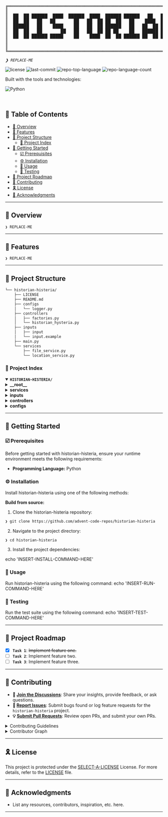 <div align="left">
<pre>
╔═══════════════════════════════════════════════════════════════════════════════════════════════════════════════════════════════════╗
║                                                                                                                                   ║
║  ██  ██ ██████  ████  ██████  ████  ██████ ██████   ██   ██   ██        ██  ██ ██████  ████  ██████ ██████ ██████ ██████   ██     ║
║  ██  ██   ██   ██       ██   ██  ██ ██  ██   ██    ████  ███  ██        ██  ██   ██   ██       ██   ██     ██  ██   ██    ████    ║
║  ██████   ██    ████    ██   ██  ██ ██████   ██   ██  ██ ██ █ ██ ██████ ██████   ██    ████    ██   ████   ██████   ██   ██  ██   ║
║  ██  ██   ██       ██   ██   ██  ██ ██ ██    ██   ██████ ██  ███        ██  ██   ██       ██   ██   ██     ██ ██    ██   ██████   ║
║  ██  ██ ██████ █████    ██    ████  ██  ██ ██████ ██  ██ ██   ██        ██  ██ ██████ █████    ██   ██████ ██  ██ ██████ ██  ██   ║
║                                                                                                                                   ║
║                                                                                                                                   ║
╚═══════════════════════════════════════════════════════════════════════════════════════════════════════════════════════════════════╝
</pre>
</div>
<p align="left">
	<em><code>❯ REPLACE-ME</code></em>
</p>
<p align="left">
	<img src="https://img.shields.io/github/license/advent-code-repos/historian-histeria?style=flat-square&logo=opensourceinitiative&logoColor=white&color=A931EC" alt="license">
	<img src="https://img.shields.io/github/last-commit/advent-code-repos/historian-histeria?style=flat-square&logo=git&logoColor=white&color=A931EC" alt="last-commit">
	<img src="https://img.shields.io/github/languages/top/advent-code-repos/historian-histeria?style=flat-square&color=A931EC" alt="repo-top-language">
	<img src="https://img.shields.io/github/languages/count/advent-code-repos/historian-histeria?style=flat-square&color=A931EC" alt="repo-language-count">
</p>
<p align="left">Built with the tools and technologies:</p>
<p align="left">
	<img src="https://img.shields.io/badge/Python-3776AB.svg?style=flat-square&logo=Python&logoColor=white" alt="Python">
</p>
<br>

## 🔗 Table of Contents

- [📍 Overview](#-overview)
- [👾 Features](#-features)
- [📁 Project Structure](#-project-structure)
  - [📂 Project Index](#-project-index)
- [🚀 Getting Started](#-getting-started)
  - [☑️ Prerequisites](#-prerequisites)
  - [⚙️ Installation](#-installation)
  - [🤖 Usage](#🤖-usage)
  - [🧪 Testing](#🧪-testing)
- [📌 Project Roadmap](#-project-roadmap)
- [🔰 Contributing](#-contributing)
- [🎗 License](#-license)
- [🙌 Acknowledgments](#-acknowledgments)

---

## 📍 Overview

<code>❯ REPLACE-ME</code>

---

## 👾 Features

<code>❯ REPLACE-ME</code>

---

## 📁 Project Structure

```sh
└── historian-histeria/
    ├── LICENSE
    ├── README.md
    ├── configs
    │   └── logger.py
    ├── controllers
    │   ├── factories.py
    │   └── historian_hysteria.py
    ├── inputs
    │   ├── input
    │   └── input.example
    ├── main.py
    └── services
        ├── file_service.py
        └── location_service.py
```


### 📂 Project Index
<details open>
	<summary><b><code>HISTORIAN-HISTERIA/</code></b></summary>
	<details> <!-- __root__ Submodule -->
		<summary><b>__root__</b></summary>
		<blockquote>
			<table>
			<tr>
				<td><b><a href='https://github.com/advent-code-repos/historian-histeria/blob/master/main.py'>main.py</a></b></td>
				<td><code>❯ REPLACE-ME</code></td>
			</tr>
			</table>
		</blockquote>
	</details>
	<details> <!-- services Submodule -->
		<summary><b>services</b></summary>
		<blockquote>
			<table>
			<tr>
				<td><b><a href='https://github.com/advent-code-repos/historian-histeria/blob/master/services/location_service.py'>location_service.py</a></b></td>
				<td><code>❯ REPLACE-ME</code></td>
			</tr>
			<tr>
				<td><b><a href='https://github.com/advent-code-repos/historian-histeria/blob/master/services/file_service.py'>file_service.py</a></b></td>
				<td><code>❯ REPLACE-ME</code></td>
			</tr>
			</table>
		</blockquote>
	</details>
	<details> <!-- inputs Submodule -->
		<summary><b>inputs</b></summary>
		<blockquote>
			<table>
			<tr>
				<td><b><a href='https://github.com/advent-code-repos/historian-histeria/blob/master/inputs/input.example'>input.example</a></b></td>
				<td><code>❯ REPLACE-ME</code></td>
			</tr>
			<tr>
				<td><b><a href='https://github.com/advent-code-repos/historian-histeria/blob/master/inputs/input'>input</a></b></td>
				<td><code>❯ REPLACE-ME</code></td>
			</tr>
			</table>
		</blockquote>
	</details>
	<details> <!-- controllers Submodule -->
		<summary><b>controllers</b></summary>
		<blockquote>
			<table>
			<tr>
				<td><b><a href='https://github.com/advent-code-repos/historian-histeria/blob/master/controllers/historian_hysteria.py'>historian_hysteria.py</a></b></td>
				<td><code>❯ REPLACE-ME</code></td>
			</tr>
			<tr>
				<td><b><a href='https://github.com/advent-code-repos/historian-histeria/blob/master/controllers/factories.py'>factories.py</a></b></td>
				<td><code>❯ REPLACE-ME</code></td>
			</tr>
			</table>
		</blockquote>
	</details>
	<details> <!-- configs Submodule -->
		<summary><b>configs</b></summary>
		<blockquote>
			<table>
			<tr>
				<td><b><a href='https://github.com/advent-code-repos/historian-histeria/blob/master/configs/logger.py'>logger.py</a></b></td>
				<td><code>❯ REPLACE-ME</code></td>
			</tr>
			</table>
		</blockquote>
	</details>
</details>

---
## 🚀 Getting Started

### ☑️ Prerequisites

Before getting started with historian-histeria, ensure your runtime environment meets the following requirements:

- **Programming Language:** Python


### ⚙️ Installation

Install historian-histeria using one of the following methods:

**Build from source:**

1. Clone the historian-histeria repository:
```sh
❯ git clone https://github.com/advent-code-repos/historian-histeria
```

2. Navigate to the project directory:
```sh
❯ cd historian-histeria
```

3. Install the project dependencies:

echo 'INSERT-INSTALL-COMMAND-HERE'



### 🤖 Usage
Run historian-histeria using the following command:
echo 'INSERT-RUN-COMMAND-HERE'

### 🧪 Testing
Run the test suite using the following command:
echo 'INSERT-TEST-COMMAND-HERE'

---
## 📌 Project Roadmap

- [X] **`Task 1`**: <strike>Implement feature one.</strike>
- [ ] **`Task 2`**: Implement feature two.
- [ ] **`Task 3`**: Implement feature three.

---

## 🔰 Contributing

- **💬 [Join the Discussions](https://github.com/advent-code-repos/historian-histeria/discussions)**: Share your insights, provide feedback, or ask questions.
- **🐛 [Report Issues](https://github.com/advent-code-repos/historian-histeria/issues)**: Submit bugs found or log feature requests for the `historian-histeria` project.
- **💡 [Submit Pull Requests](https://github.com/advent-code-repos/historian-histeria/blob/main/CONTRIBUTING.md)**: Review open PRs, and submit your own PRs.

<details closed>
<summary>Contributing Guidelines</summary>

1. **Fork the Repository**: Start by forking the project repository to your github account.
2. **Clone Locally**: Clone the forked repository to your local machine using a git client.
   ```sh
   git clone https://github.com/advent-code-repos/historian-histeria
   ```
3. **Create a New Branch**: Always work on a new branch, giving it a descriptive name.
   ```sh
   git checkout -b new-feature-x
   ```
4. **Make Your Changes**: Develop and test your changes locally.
5. **Commit Your Changes**: Commit with a clear message describing your updates.
   ```sh
   git commit -m 'Implemented new feature x.'
   ```
6. **Push to github**: Push the changes to your forked repository.
   ```sh
   git push origin new-feature-x
   ```
7. **Submit a Pull Request**: Create a PR against the original project repository. Clearly describe the changes and their motivations.
8. **Review**: Once your PR is reviewed and approved, it will be merged into the main branch. Congratulations on your contribution!
</details>

<details closed>
<summary>Contributor Graph</summary>
<br>
<p align="left">
   <a href="https://github.com{/advent-code-repos/historian-histeria/}graphs/contributors">
      <img src="https://contrib.rocks/image?repo=advent-code-repos/historian-histeria">
   </a>
</p>
</details>

---

## 🎗 License

This project is protected under the [SELECT-A-LICENSE](https://choosealicense.com/licenses) License. For more details, refer to the [LICENSE](https://choosealicense.com/licenses/) file.

---

## 🙌 Acknowledgments

- List any resources, contributors, inspiration, etc. here.

---
